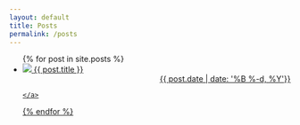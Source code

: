 ```yaml
---
layout: default
title: Posts
permalink: /posts
---
```


<ul class="entries">
  {% for post in site.posts %}

  <li>
    <a href="{{ post.url }}">
    <img src="{{ post.image }}">
      <!-- <h3> -->
      {{ post.title }}
      <!--</h3>-->
      <div align="right">{{ post.date | date: '%B %-d, %Y'}}</div>

    </a>
  </li>

  {% endfor %}

</ul>
